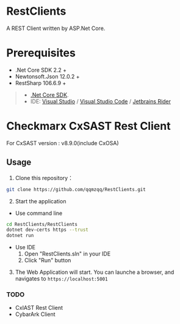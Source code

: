 # RestClients
A REST Client written by ASP.Net Core.

# Prerequisites

* .Net Core SDK 2.2 +
* Newtonsoft.Json 12.0.2 +
* RestSharp 106.6.9 +

> * [.Net Core SDK](https://dotnet.microsoft.com/download).
> * IDE: [Visual Studio](https://visualstudio.microsoft.com) / [Visual Studio Code](https://code.visualstudio.com/) / [Jetbrains Rider](https://www.jetbrains.com/rider/)

# Checkmarx CxSAST Rest Client

For CxSAST version : v8.9.0(include CxOSA)

## Usage

1. Clone this repository：
```bash
git clone https://github.com/qqmzqq/RestClients.git
```
2. Start the application
* Use command line
```bash
cd RestClients/RestClients
dotnet dev-certs https --trust
dotnet run
```
* Use IDE
  1. Open "RestClients.sln" in your IDE
  2. Click "Run" button
3. The Web Application will start. You can launche a browser, and navigates to ``https://localhost:5001``

### TODO
* CxIAST Rest Client
* CybarArk Client
